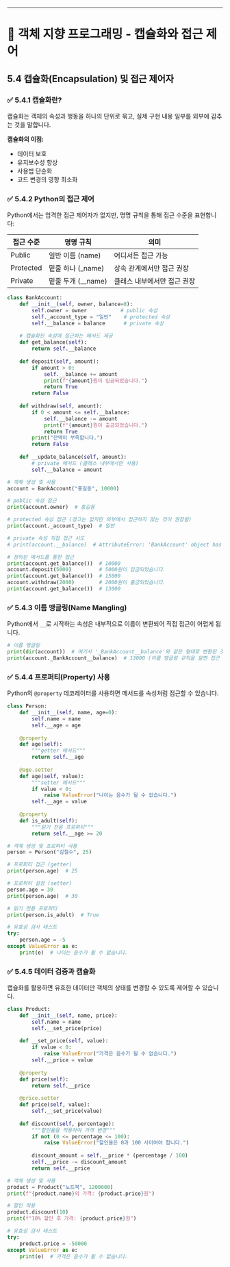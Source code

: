 ---

# 📘 객체 지향 프로그래밍 - 캡슐화와 접근 제어

## 5.4 캡슐화(Encapsulation) 및 접근 제어자

### ✅ 5.4.1 캡슐화란?

캡슐화는 객체의 속성과 행동을 하나의 단위로 묶고, 실제 구현 내용 일부를 외부에 감추는 것을 말합니다.

**캡슐화의 이점:**
- 데이터 보호
- 유지보수성 향상
- 사용법 단순화
- 코드 변경의 영향 최소화

### ✅ 5.4.2 Python의 접근 제어

Python에서는 엄격한 접근 제어자가 없지만, 명명 규칙을 통해 접근 수준을 표현합니다:

| 접근 수준 | 명명 규칙 | 의미 |
|----------|----------|------|
| Public | 일반 이름 (name) | 어디서든 접근 가능 |
| Protected | 밑줄 하나 (_name) | 상속 관계에서만 접근 권장 |
| Private | 밑줄 두개 (__name) | 클래스 내부에서만 접근 권장 |

```python
class BankAccount:
    def __init__(self, owner, balance=0):
        self.owner = owner           # public 속성
        self._account_type = "일반"    # protected 속성
        self.__balance = balance      # private 속성
    
    # 캡슐화된 속성에 접근하는 메서드 제공
    def get_balance(self):
        return self.__balance
    
    def deposit(self, amount):
        if amount > 0:
            self.__balance += amount
            print(f"{amount}원이 입금되었습니다.")
            return True
        return False
    
    def withdraw(self, amount):
        if 0 < amount <= self.__balance:
            self.__balance -= amount
            print(f"{amount}원이 출금되었습니다.")
            return True
        print("잔액이 부족합니다.")
        return False
    
    def __update_balance(self, amount):
        # private 메서드 (클래스 내부에서만 사용)
        self.__balance = amount

# 객체 생성 및 사용
account = BankAccount("홍길동", 10000)

# public 속성 접근
print(account.owner)  # 홍길동

# protected 속성 접근 (경고는 없지만 외부에서 접근하지 않는 것이 권장됨)
print(account._account_type)  # 일반

# private 속성 직접 접근 시도
# print(account.__balance)  # AttributeError: 'BankAccount' object has no attribute '__balance'

# 정의된 메서드를 통한 접근
print(account.get_balance())  # 10000
account.deposit(5000)         # 5000원이 입금되었습니다.
print(account.get_balance())  # 15000
account.withdraw(2000)        # 2000원이 출금되었습니다.
print(account.get_balance())  # 13000
```

### ✅ 5.4.3 이름 맹글링(Name Mangling)

Python에서 `__`로 시작하는 속성은 내부적으로 이름이 변환되어 직접 접근이 어렵게 됩니다.

```python
# 이름 맹글링
print(dir(account))  # 여기서 '_BankAccount__balance'와 같은 형태로 변환된 것을 볼 수 있음
print(account._BankAccount__balance)  # 13000 (이름 맹글링 규칙을 알면 접근 가능)
```

### ✅ 5.4.4 프로퍼티(Property) 사용

Python의 `@property` 데코레이터를 사용하면 메서드를 속성처럼 접근할 수 있습니다.

```python
class Person:
    def __init__(self, name, age=0):
        self.name = name
        self.__age = age
    
    @property
    def age(self):
        """getter 메서드"""
        return self.__age
    
    @age.setter
    def age(self, value):
        """setter 메서드"""
        if value < 0:
            raise ValueError("나이는 음수가 될 수 없습니다.")
        self.__age = value
    
    @property
    def is_adult(self):
        """읽기 전용 프로퍼티"""
        return self.__age >= 20

# 객체 생성 및 프로퍼티 사용
person = Person("김철수", 25)

# 프로퍼티 접근 (getter)
print(person.age)  # 25

# 프로퍼티 설정 (setter)
person.age = 30
print(person.age)  # 30

# 읽기 전용 프로퍼티
print(person.is_adult)  # True

# 유효성 검사 테스트
try:
    person.age = -5
except ValueError as e:
    print(e)  # 나이는 음수가 될 수 없습니다.
```

### ✅ 5.4.5 데이터 검증과 캡슐화

캡슐화를 활용하면 유효한 데이터만 객체의 상태를 변경할 수 있도록 제어할 수 있습니다.

```python
class Product:
    def __init__(self, name, price):
        self.name = name
        self.__set_price(price)
    
    def __set_price(self, value):
        if value < 0:
            raise ValueError("가격은 음수가 될 수 없습니다.")
        self.__price = value
    
    @property
    def price(self):
        return self.__price
    
    @price.setter
    def price(self, value):
        self.__set_price(value)
    
    def discount(self, percentage):
        """할인율을 적용하여 가격 변경"""
        if not (0 <= percentage <= 100):
            raise ValueError("할인율은 0과 100 사이여야 합니다.")
        
        discount_amount = self.__price * (percentage / 100)
        self.__price -= discount_amount
        return self.__price

# 객체 생성 및 사용
product = Product("노트북", 1200000)
print(f"{product.name}의 가격: {product.price}원")

# 할인 적용
product.discount(10)
print(f"10% 할인 후 가격: {product.price}원")

# 유효성 검사 테스트
try:
    product.price = -50000
except ValueError as e:
    print(e)  # 가격은 음수가 될 수 없습니다.
``` 